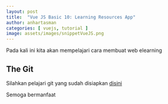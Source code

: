 ```yaml
---
layout: post
title:  "Vue JS Basic 10: Learning Resources App"
author: anhartasman
categories: [ vuejs, tutorial ]
image: assets/images/snippetVueJS.png
---
```

Pada kali ini kita akan mempelajari cara membuat web elearning

## The Git
Silahkan pelajari git yang sudah disiapkan [disini](https://github.com/anhartasman/vue_basic_10_learning_resources_app/commits/master)

Semoga bermanfaat